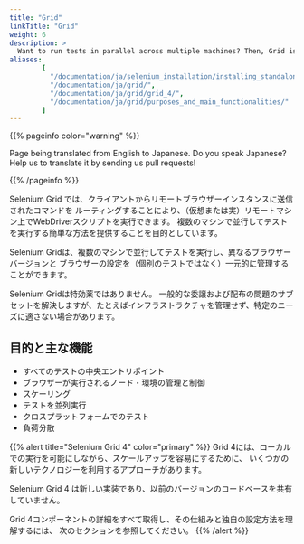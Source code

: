 ```yaml
---
title: "Grid"
linkTitle: "Grid"
weight: 6
description: >
  Want to run tests in parallel across multiple machines? Then, Grid is for you.
aliases: 
        [
          "/documentation/ja/selenium_installation/installing_standalone_server/",
          "/documentation/ja/grid/",
          "/documentation/ja/grid/grid_4/",
          "/documentation/ja/grid/purposes_and_main_functionalities/"
        ]
---
```


{{% pageinfo color="warning" %}}
<p class="lead">
   <i class="fas fa-language display-4"></i> 
   Page being translated from 
   English to Japanese. Do you speak Japanese? Help us to translate
   it by sending us pull requests!
</p>
{{% /pageinfo %}}

Selenium Grid では、クライアントからリモートブラウザーインスタンスに送信されたコマンドを
ルーティングすることにより、（仮想または実）リモートマシン上でWebDriverスクリプトを実行できます。 
複数のマシンで並行してテストを実行する簡単な方法を提供することを目的としています。

Selenium Gridは、複数のマシンで並行してテストを実行し、異なるブラウザーバージョンと
ブラウザーの設定を（個別のテストではなく）一元的に管理することができます。

Selenium Gridは特効薬ではありません。 
一般的な委譲および配布の問題のサブセットを解決しますが、たとえばインフラストラクチャを管理せず、特定のニーズに適さない場合があります。

## 目的と主な機能

* すべてのテストの中央エントリポイント
* ブラウザーが実行されるノード・環境の管理と制御
* スケーリング
* テストを並列実行
* クロスプラットフォームでのテスト
* 負荷分散


{{% alert title="Selenium Grid 4" color="primary" %}}
Grid 4には、ローカルでの実行を可能にしながら、スケールアップを容易にするために、
いくつかの新しいテクノロジーを利用するアプローチがあります。

Selenium Grid 4 は新しい実装であり、以前のバージョンのコードベースを共有していません。

Grid 4コンポーネントの詳細をすべて取得し、その仕組みと独自の設定方法を理解するには、
次のセクションを参照してください。
{{% /alert %}}





